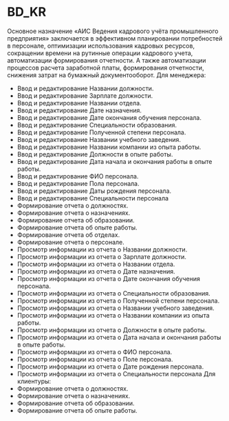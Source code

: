 # BD_KR
Основное назначение «АИС Ведения кадрового учёта промышленного предприятия» заключается в эффективном планировании потребностей в персонале, оптимизации использования кадровых ресурсов, сокращении времени на рутинные операции кадрового учета, автоматизации формирования отчетности. А также автоматизации процессов расчета заработной платы, формирования отчетности, снижения затрат на бумажный документооборот.
Для менеджера:
-	Ввод и редактирование Названии должности.
-	Ввод и редактирование Зарплате должности.
-	Ввод и редактирование Названии отдела.
-	Ввод и редактирование Дате назначения.
-	Ввод и редактирование Дате окончания обучения персонала.
-	Ввод и редактирование Специальности образования.
-	Ввод и редактирование Полученной степени персонала.
-	Ввод и редактирование Названии учебного заведения.
-	Ввод и редактирование Названии компании из опыта работы.
-	Ввод и редактирование Должности в опыте работы.
-	Ввод и редактирование Дата начала и окончания работы в опыте работы.
-	Ввод и редактирование ФИО персонала.
-	Ввод и редактирование Пола персонала.
-	Ввод и редактирование Даты рождения персонала.
-	Ввод и редактирование Специальности персонала
-	Формирование отчета о должностях.
-	Формирование отчета о назначениях.
-	Формирование отчета об образовании.
-	Формирование отчета об опыте работы.
-	Формирование отчета об отделах.
-	Формирование отчета о персонале.
-	Просмотр информации из отчета о Названии должности.
-	Просмотр информации из отчета о Зарплате должности.
-	Просмотр информации из отчета о Названии отдела.
-	Просмотр информации из отчета о Дате назначения.
-	Просмотр информации из отчета о Дате окончания обучения персонала.
-	Просмотр информации из отчета о Специальности образования.
-	Просмотр информации из отчета о Полученной степени персонала.
-	Просмотр информации из отчета о Названии учебного заведения.
-	Просмотр информации из отчета о Названии компании из опыта работы.
-	Просмотр информации из отчета о Должности в опыте работы.
-	Просмотр информации из отчета о Дата начала и окончания работы в опыте работы.
-	Просмотр информации из отчета о ФИО персонала.
-	Просмотр информации из отчета о Поле персонала.
-	Просмотр информации из отчета о Дате рождения персонала.
-	Просмотр информации из отчета о Специальности персонала
Для клиентуры:
-	Формирование отчета о должностях.
-	Формирование отчета о назначениях.
-	Формирование отчета об образовании.
-	Формирование отчета об опыте работы.

